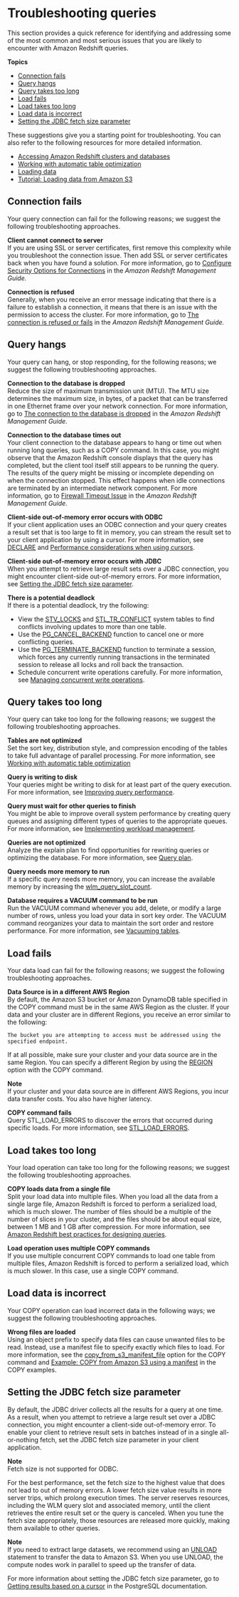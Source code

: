 # Troubleshooting queries<a name="queries-troubleshooting"></a>

This section provides a quick reference for identifying and addressing some of the most common and most serious issues that you are likely to encounter with Amazon Redshift queries\.

**Topics**
+ [Connection fails](#queries-troubleshooting-connection-fails)
+ [Query hangs](#queries-troubleshooting-query-hangs)
+ [Query takes too long](#queries-troubleshooting-query-takes-too-long)
+ [Load fails](#queries-troubleshooting-load-fails)
+ [Load takes too long](#queries-troubleshooting-load-takes-too-long)
+ [Load data is incorrect](#queries-troubleshooting-load-data-incorrect)
+ [Setting the JDBC fetch size parameter](#set-the-JDBC-fetch-size-parameter)

These suggestions give you a starting point for troubleshooting\. You can also refer to the following resources for more detailed information\.
+ [Accessing Amazon Redshift clusters and databases](https://docs.aws.amazon.com/redshift/latest/mgmt/using-rs-tools.html)
+ [Working with automatic table optimization](t_Creating_tables.md)
+ [Loading data](t_Loading_data.md)
+ [Tutorial: Loading data from Amazon S3](tutorial-loading-data.md)

## Connection fails<a name="queries-troubleshooting-connection-fails"></a>

Your query connection can fail for the following reasons; we suggest the following troubleshooting approaches\.

**Client cannot connect to server**  
If you are using SSL or server certificates, first remove this complexity while you troubleshoot the connection issue\. Then add SSL or server certificates back when you have found a solution\. For more information, go to [Configure Security Options for Connections](https://docs.aws.amazon.com/redshift/latest/mgmt/connecting-ssl-support.html) in the *Amazon Redshift Management Guide\.*

**Connection is refused**  
Generally, when you receive an error message indicating that there is a failure to establish a connection, it means that there is an issue with the permission to access the cluster\. For more information, go to [The connection is refused or fails](https://docs.aws.amazon.com/redshift/latest/mgmt/connecting-refusal-failure-issues.html) in the *Amazon Redshift Management Guide\.* 

## Query hangs<a name="queries-troubleshooting-query-hangs"></a>

Your query can hang, or stop responding, for the following reasons; we suggest the following troubleshooting approaches\.

**Connection to the database is dropped**  
Reduce the size of maximum transmission unit \(MTU\)\. The MTU size determines the maximum size, in bytes, of a packet that can be transferred in one Ethernet frame over your network connection\. For more information, go to [The connection to the database is dropped](https://docs.aws.amazon.com/redshift/latest/mgmt/connecting-drop-issues.html) in the *Amazon Redshift Management Guide\.* 

**Connection to the database times out**  
Your client connection to the database appears to hang or time out when running long queries, such as a COPY command\. In this case, you might observe that the Amazon Redshift console displays that the query has completed, but the client tool itself still appears to be running the query\. The results of the query might be missing or incomplete depending on when the connection stopped\. This effect happens when idle connections are terminated by an intermediate network component\. For more information, go to [Firewall Timeout Issue](https://docs.aws.amazon.com/redshift/latest/mgmt/connecting-firewall-guidance.html) in the *Amazon Redshift Management Guide\.* 

**Client\-side out\-of\-memory error occurs with ODBC**  
If your client application uses an ODBC connection and your query creates a result set that is too large to fit in memory, you can stream the result set to your client application by using a cursor\. For more information, see [DECLARE](declare.md) and [Performance considerations when using cursors](declare.md#declare-performance)\.

**Client\-side out\-of\-memory error occurs with JDBC**  
When you attempt to retrieve large result sets over a JDBC connection, you might encounter client\-side out\-of\-memory errors\. For more information, see [Setting the JDBC fetch size parameter](#set-the-JDBC-fetch-size-parameter)\.

**There is a potential deadlock**  
If there is a potential deadlock, try the following:
+ View the [STV\_LOCKS](r_STV_LOCKS.md) and [STL\_TR\_CONFLICT](r_STL_TR_CONFLICT.md) system tables to find conflicts involving updates to more than one table\.
+ Use the [PG\_CANCEL\_BACKEND](PG_CANCEL_BACKEND.md) function to cancel one or more conflicting queries\.
+ Use the [PG\_TERMINATE\_BACKEND](PG_TERMINATE_BACKEND.md) function to terminate a session, which forces any currently running transactions in the terminated session to release all locks and roll back the transaction\.
+ Schedule concurrent write operations carefully\. For more information, see [Managing concurrent write operations](c_Concurrent_writes.md)\.

## Query takes too long<a name="queries-troubleshooting-query-takes-too-long"></a>

Your query can take too long for the following reasons; we suggest the following troubleshooting approaches\.

**Tables are not optimized**  
Set the sort key, distribution style, and compression encoding of the tables to take full advantage of parallel processing\. For more information, see [Working with automatic table optimization](t_Creating_tables.md)  

**Query is writing to disk**  
Your queries might be writing to disk for at least part of the query execution\. For more information, see [Improving query performance](query-performance-improvement-opportunities.md)\.

**Query must wait for other queries to finish**  
You might be able to improve overall system performance by creating query queues and assigning different types of queries to the appropriate queues\. For more information, see [Implementing workload management](cm-c-implementing-workload-management.md)\. 

**Queries are not optimized**  
Analyze the explain plan to find opportunities for rewriting queries or optimizing the database\. For more information, see [Query plan](c-the-query-plan.md)\.

**Query needs more memory to run**  
If a specific query needs more memory, you can increase the available memory by increasing the [wlm\_query\_slot\_count](r_wlm_query_slot_count.md)\. 

**Database requires a VACUUM command to be run**  
Run the VACUUM command whenever you add, delete, or modify a large number of rows, unless you load your data in sort key order\. The VACUUM command reorganizes your data to maintain the sort order and restore performance\. For more information, see [Vacuuming tables](t_Reclaiming_storage_space202.md)\.

## Load fails<a name="queries-troubleshooting-load-fails"></a>

Your data load can fail for the following reasons; we suggest the following troubleshooting approaches\.

**Data Source is in a different AWS Region**  
By default, the Amazon S3 bucket or Amazon DynamoDB table specified in the COPY command must be in the same AWS Region as the cluster\. If your data and your cluster are in different Regions, you receive an error similar to the following: 

```
The bucket you are attempting to access must be addressed using the specified endpoint.
```

If at all possible, make sure your cluster and your data source are in the same Region\. You can specify a different Region by using the [REGION](copy-parameters-data-source-s3.md#copy-region) option with the COPY command\. 

**Note**  
If your cluster and your data source are in different AWS Regions, you incur data transfer costs\. You also have higher latency\.

**COPY command fails**  
Query STL\_LOAD\_ERRORS to discover the errors that occurred during specific loads\. For more information, see [STL\_LOAD\_ERRORS](r_STL_LOAD_ERRORS.md)\.

## Load takes too long<a name="queries-troubleshooting-load-takes-too-long"></a>

Your load operation can take too long for the following reasons; we suggest the following troubleshooting approaches\.

**COPY loads data from a single file**  
Split your load data into multiple files\. When you load all the data from a single large file, Amazon Redshift is forced to perform a serialized load, which is much slower\. The number of files should be a multiple of the number of slices in your cluster, and the files should be about equal size, between 1 MB and 1 GB after compression\. For more information, see [Amazon Redshift best practices for designing queries](c_designing-queries-best-practices.md)\.

**Load operation uses multiple COPY commands**  
If you use multiple concurrent COPY commands to load one table from multiple files, Amazon Redshift is forced to perform a serialized load, which is much slower\. In this case, use a single COPY command\.

## Load data is incorrect<a name="queries-troubleshooting-load-data-incorrect"></a>

Your COPY operation can load incorrect data in the following ways; we suggest the following troubleshooting approaches\.

**Wrong files are loaded**  
Using an object prefix to specify data files can cause unwanted files to be read\. Instead, use a manifest file to specify exactly which files to load\. For more information, see the [copy_from_s3_manifest_file](copy-parameters-data-source-s3.md#copy-manifest-file) option for the COPY command and [Example: COPY from Amazon S3 using a manifest](r_COPY_command_examples.md#copy-command-examples-manifest) in the COPY examples\.

## Setting the JDBC fetch size parameter<a name="set-the-JDBC-fetch-size-parameter"></a>

By default, the JDBC driver collects all the results for a query at one time\. As a result, when you attempt to retrieve a large result set over a JDBC connection, you might encounter a client\-side out\-of\-memory error\. To enable your client to retrieve result sets in batches instead of in a single all\-or\-nothing fetch, set the JDBC fetch size parameter in your client application\.

**Note**  
Fetch size is not supported for ODBC\.

For the best performance, set the fetch size to the highest value that does not lead to out of memory errors\. A lower fetch size value results in more server trips, which prolong execution times\. The server reserves resources, including the WLM query slot and associated memory, until the client retrieves the entire result set or the query is canceled\. When you tune the fetch size appropriately, those resources are released more quickly, making them available to other queries\.

**Note**  
If you need to extract large datasets, we recommend using an [UNLOAD](r_UNLOAD.md) statement to transfer the data to Amazon S3\. When you use UNLOAD, the compute nodes work in parallel to speed up the transfer of data\.

For more information about setting the JDBC fetch size parameter, go to [Getting results based on a cursor](https://jdbc.postgresql.org/documentation/query/#getting-results-based-on-a-cursor) in the PostgreSQL documentation\.